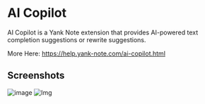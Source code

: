 # AI Copilot

AI Copilot is a Yank Note extension that provides AI-powered text completion suggestions or rewrite suggestions.

More Here: https://help.yank-note.com/ai-copilot.html

## Screenshots

![image](https://registry.yank-note.com/cdn/@yank-note/extension-ai-copilot/1.27.4/5c452aab-9024-420d-9e14-94769c4205ca.png)
![Img](https://registry.yank-note.com/cdn/@yank-note/extension-ai-copilot/1.27.4/3088723d-e1f3-4bf7-8db2-5b54a23d8f11.png)
